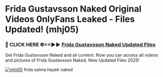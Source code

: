 # Frida Gustavsson Naked Original Videos 0nlyFans Leaked - Files Updated! (mhj05)

<h3>🔴 CLICK HERE 🌐==►► <a href="https://tinyurl.com/up5wt9bj" rel="nofollow">Frida Gustavsson Naked Updated Files</a></h3>

Get Frida Gustavsson Naked and all content. Now you can access all videos and pictures of Frida Gustavsson Naked. New Updated Files 2025!

[![mhj05](https://i.imgur.com/ABiUzMV.gif)](https://tinyurl.com/up5wt9bj)
frida salma hayek naked